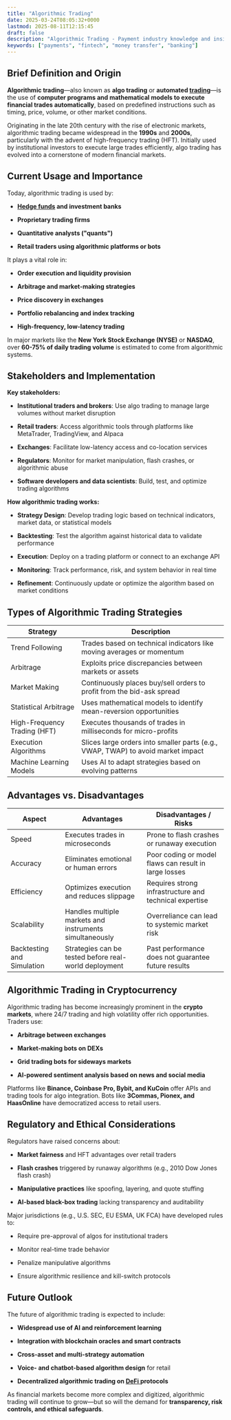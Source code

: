 ```yaml
---
title: "Algorithmic Trading"
date: 2025-03-24T08:05:32+0000
lastmod: 2025-08-11T12:15:45
draft: false
description: "Algorithmic Trading - Payment industry knowledge and insights"
keywords: ["payments", "fintech", "money transfer", "banking"]
---
```


## Brief Definition and Origin

**Algorithmic trading**—also known as **algo trading** or **automated [trading](https://faisalkhanllc.xyz/resources/payments-wiki/t/trading/)**—is the use of **computer programs and mathematical models to execute financial trades automatically**, based on predefined instructions such as timing, price, volume, or other market conditions.

Originating in the late 20th century with the rise of electronic markets, algorithmic trading became widespread in the **1990s** and **2000s**, particularly with the advent of high-frequency trading (HFT). Initially used by institutional investors to execute large trades efficiently, algo trading has evolved into a cornerstone of modern financial markets.

## Current Usage and Importance

Today, algorithmic trading is used by:

- **[Hedge funds](https://faisalkhanllc.xyz/resources/payments-wiki/h/hedge-fund/) and investment banks**

- **Proprietary trading firms**

- **Quantitative analysts ("quants")**

- **Retail traders using algorithmic platforms or bots**

It plays a vital role in:

- **Order execution and liquidity provision**

- **Arbitrage and market-making strategies**

- **Price discovery in exchanges**

- **Portfolio rebalancing and index tracking**

- **High-frequency, low-latency trading**

In major markets like the **New York Stock Exchange (NYSE)** or **NASDAQ**, over **60-75% of daily trading volume** is estimated to come from algorithmic systems.

## Stakeholders and Implementation

**Key stakeholders:**

- **Institutional traders and brokers**: Use algo trading to manage large volumes without market disruption

- **Retail traders**: Access algorithmic tools through platforms like MetaTrader, TradingView, and Alpaca

- **Exchanges**: Facilitate low-latency access and co-location services

- **Regulators**: Monitor for market manipulation, flash crashes, or algorithmic abuse

- **Software developers and data scientists**: Build, test, and optimize trading algorithms

**How algorithmic trading works:**

- **Strategy Design**: Develop trading logic based on technical indicators, market data, or statistical models

- **Backtesting**: Test the algorithm against historical data to validate performance

- **Execution**: Deploy on a trading platform or connect to an exchange API

- **Monitoring**: Track performance, risk, and system behavior in real time

- **Refinement**: Continuously update or optimize the algorithm based on market conditions

## Types of Algorithmic Trading Strategies

| **Strategy** | **Description** |
| --- | --- |
| Trend Following | Trades based on technical indicators like moving averages or momentum |
| Arbitrage | Exploits price discrepancies between markets or assets |
| Market Making | Continuously places buy/sell orders to profit from the bid-ask spread |
| Statistical Arbitrage | Uses mathematical models to identify mean-reversion opportunities |
| High-Frequency Trading (HFT) | Executes thousands of trades in milliseconds for micro-profits |
| Execution Algorithms | Slices large orders into smaller parts (e.g., VWAP, TWAP) to avoid market impact |
| Machine Learning Models | Uses AI to adapt strategies based on evolving patterns |

## Advantages vs. Disadvantages

| **Aspect** | **Advantages** | **Disadvantages / Risks** |
| --- | --- | --- |
| Speed | Executes trades in microseconds | Prone to flash crashes or runaway execution |
| Accuracy | Eliminates emotional or human errors | Poor coding or model flaws can result in large losses |
| Efficiency | Optimizes execution and reduces slippage | Requires strong infrastructure and technical expertise |
| Scalability | Handles multiple markets and instruments simultaneously | Overreliance can lead to systemic market risk |
| Backtesting and Simulation | Strategies can be tested before real-world deployment | Past performance does not guarantee future results |

## Algorithmic Trading in Cryptocurrency

Algorithmic trading has become increasingly prominent in the **crypto markets**, where 24/7 trading and high volatility offer rich opportunities. Traders use:

- **Arbitrage between exchanges**

- **Market-making bots on DEXs**

- **Grid trading bots for sideways markets**

- **AI-powered sentiment analysis based on news and social media**

Platforms like **Binance, Coinbase Pro, Bybit, and KuCoin** offer APIs and trading tools for algo integration. Bots like **3Commas, Pionex, and HaasOnline** have democratized access to retail users.

## Regulatory and Ethical Considerations

Regulators have raised concerns about:

- **Market fairness** and HFT advantages over retail traders

- **Flash crashes** triggered by runaway algorithms (e.g., 2010 Dow Jones flash crash)

- **Manipulative practices** like spoofing, layering, and quote stuffing

- **AI-based black-box trading** lacking transparency and auditability

Major jurisdictions (e.g., U.S. SEC, EU ESMA, UK FCA) have developed rules to:

- Require pre-approval of algos for institutional traders

- Monitor real-time trade behavior

- Penalize manipulative algorithms

- Ensure algorithmic resilience and kill-switch protocols

## Future Outlook

The future of algorithmic trading is expected to include:

- **Widespread use of AI and reinforcement learning**

- **Integration with blockchain oracles and smart contracts**

- **Cross-asset and multi-strategy automation**

- **Voice- and chatbot-based algorithm design** for retail

- **Decentralized algorithmic trading on [DeFi ](https://faisalkhanllc.xyz/resources/payments-wiki/d/decentralized-finance-defi/)protocols**

As financial markets become more complex and digitized, algorithmic trading will continue to grow—but so will the demand for **transparency, risk controls, and ethical safeguards**.
